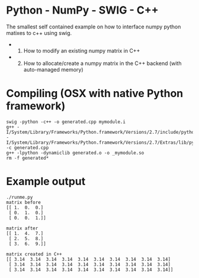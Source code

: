 Python - NumPy - SWIG - C++  
==============

The smallest self contained example on how to interface numpy python matixes to c++ using swig.

- 1) How to modify an existing numpy matrix in C++
- 2) How to allocate/create a numpy matrix in the C++ backend (with auto-managed memory)  

# Compiling (OSX with native Python framework)

    swig -python -c++ -o generated.cpp mymodule.i
    g++ -I/System/Library/Frameworks/Python.framework/Versions/2.7/include/python2.7 -I/System/Library/Frameworks/Python.framework/Versions/2.7/Extras/lib/python/numpy/core/include -c generated.cpp
    g++ -lpython -dynamiclib generated.o -o _mymodule.so
    rm -f generated*

# Example output

    ./runme.py
    matrix before
    [[ 1.  0.  0.]
     [ 0.  1.  0.]
     [ 0.  0.  1.]] 

    matrix after
    [[ 1.  4.  7.]
     [ 2.  5.  8.]
     [ 3.  6.  9.]] 

    matrix created in C++
    [[ 3.14  3.14  3.14  3.14  3.14  3.14  3.14  3.14  3.14  3.14]
     [ 3.14  3.14  3.14  3.14  3.14  3.14  3.14  3.14  3.14  3.14]
     [ 3.14  3.14  3.14  3.14  3.14  3.14  3.14  3.14  3.14  3.14]] 